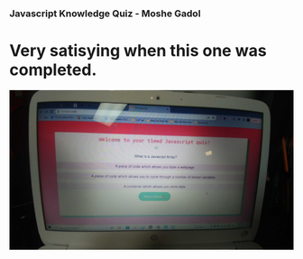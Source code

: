 ### Javascript Knowledge Quiz - Moshe Gadol

# Very satisying when this one was completed.

<img src="images\20220601_204811.jpg">